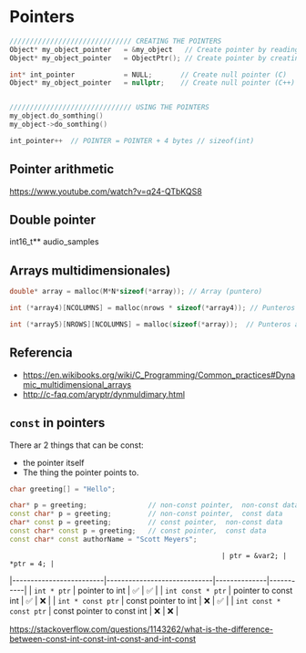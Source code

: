 # Pointers

```c++
////////////////////////////// CREATING THE POINTERS
Object* my_object_pointer   = &my_object   // Create pointer by reading the memory adress of exiting object
Object* my_object_pointer   = ObjectPtr(); // Create pointer by creating object

int* int_pointer            = NULL;       // Create null pointer (C)
Object* my_object_pointer   = nullptr;    // Create null pointer (C++)


////////////////////////////// USING THE POINTERS
my_object.do_somthing()
my_object->do_somthing()

int_pointer++  // POINTER = POINTER + 4 bytes // sizeof(int)
```

## Pointer arithmetic

https://www.youtube.com/watch?v=q24-QTbKQS8



## Double pointer

int16_t** audio_samples


## Arrays multidimensionales)



```c
double* array = malloc(M*N*sizeof(*array)); // Array (puntero)

int (*array4)[NCOLUMNS] = malloc(nrows * sizeof(*array4)); // Punteros a arrays

int (*array5)[NROWS][NCOLUMNS] = malloc(sizeof(*array));  // Punteros a arrays
```



## Referencia

* https://en.wikibooks.org/wiki/C_Programming/Common_practices#Dynamic_multidimensional_arrays
* http://c-faq.com/aryptr/dynmuldimary.html




## `const` in pointers

There ar 2 things that can be const:

- the pointer itself
- The thing the pointer points to.

```c++
char greeting[] = "Hello";

char* p = greeting;               // non-const pointer,  non-const data
const char* p = greeting;         // non-const pointer,  const data
char* const p = greeting;         // const pointer,  non-const data
const char* const p = greeting;   // const pointer,  const data
const char* const authorName = "Scott Meyers";
```

                                                        | ptr = &var2; | *ptr = 4; |
|-------------------------|-----------------------------|--------------|-----------|
| `int * ptr`             | pointer to int              |      ✅      |     ✅     |
| `int const * ptr`       | pointer to const int        |      ✅      |     ❌     |
| `int * const ptr`       | const pointer to int        |      ❌      |     ✅     |
| `int const * const ptr` | const pointer to const int  |      ❌      |     ❌     |

https://stackoverflow.com/questions/1143262/what-is-the-difference-between-const-int-const-int-const-and-int-const

